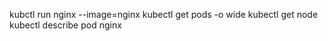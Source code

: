  kubctl run nginx --image=nginx
 kubectl get pods -o wide 
 kubectl get node
 kubectl describe pod nginx